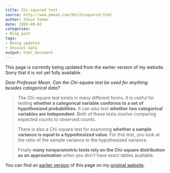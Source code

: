 ```yaml
---
title: Chi-squared test
source: http://www.pmean.com/99/chisquared.html
author: Steve Simon
date: 1999-09-03
categories:
- Blog post
tags:
- Being updated
- Unusual data
output: html_document
---
```


This page is currently being updated from the earlier version of my website. Sorry that it is not yet fully available.

*Dear Professor Mean, Can the Chi-square test be used for anything
besides categorical data?*

> The Chi-square test exists in many different forms. It is useful for
> testing **whether a categorical variable conforms to a set of
> hypothesized probabilities**. It can also test **whether two
> categorical variables are independent**. Both of these tests involve
> comparing expected counts to observed counts.
>
> There is also a Chi-square test for examining **whether a sample
> variance is equal to a hypothesized value**. For this test, you look
> at the ratio of the sample variance to the hypothesized variance.
>
> Finally **many nonparametric tests rely on the Chi-square distribution
> as an approximation** when you don't have exact tables available.

You can find an [earlier version][sim1] of this page on my [original website][sim2].

[sim1]: http://www.pmean.com/99/chisquared.html
[sim2]: http://www.pmean.com/original_site.html
